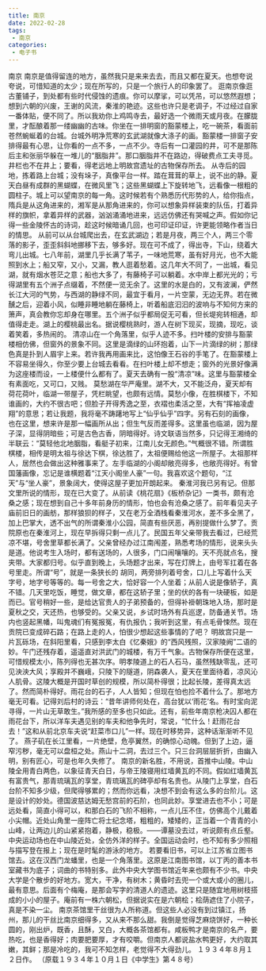 ```yaml
---
title: 南京
date: 2022-02-28
tags:
 - 南京
categories:
 - 电子书
---
```




南京
    南京是值得留连的地方，虽然我只是来来去去，而且又都在夏天。也想夸说夸说，可惜知道的太少；现在所写的，只是一个旅行人的印象罢了。
    逛南京像逛古董铺子，到处都有些时代侵蚀的遗痕。你可以摩挲，可以凭吊，可以悠然遐想；想到六朝的兴废，王谢的风流，秦淮的艳迹。这些也许只是老调子，不过经过自家一番体贴，便不同了。所以我劝你上鸡鸣寺去，最好选一个微雨天或月夜。在朦胧里，才酝酿着那一缕幽幽的古味。你坐在一排明窗的豁蒙楼上，吃一碗茶，看面前苍然蜿蜒着的台城。台城外明净荒寒的玄武湖就像大涤子的画。豁蒙楼一排窗子安排得最有心思，让你看的一点不多，一点不少。寺后有一口灌园的井，可不是那陈后主和张丽华躲在一堆儿的“胭脂井”。那口胭脂井不在路边，得破费点工夫寻觅。井栏也不在井上；要看，得老远地上明故宫遗址的古物保存所去。
    从寺后的园地，拣着路上台城；没有垛子，真像平台一样。踏在茸茸的草上，说不出的静。夏天白昼有成群的黑蝴蝶，在微风里飞；这些黑蝴蝶上下旋转地飞，远看像一根粗的圆柱子。城上可以望南京的每一角。这时候若有个熟悉历代形势的人，给你指点，隋兵是从这角进来的，湘军是从那角进来的，你可以想象异样装束的队伍，打着异样的旗帜，拿着异样的武器，汹汹涌涌地进来，远远仿佛还有哭喊之声。假如你记得一些金陵怀古的诗词，趁这时候暗诵几回，也可印证印证，许更能领略作者当日的情思。
    从前可以从台城爬出去，在玄武湖边；若是月夜，两三个人，两三个零落的影子，歪歪斜斜地挪移下去，够多好。现在可不成了，得出寺，下山，绕着大弯儿出城。七八年前，湖里几乎长满了苇子，一味地荒寒，虽有好月光，也不大能照到水上；船又窄，又小，又漏，教人逛着愁着。这几年大不同了，一出城，看见湖，就有烟水苍茫之意；船也大多了，有藤椅子可以躺着。水中岸上都光光的；亏得湖里有五个洲子点缀着，不然便一览无余了。这里的水是白的，又有波澜，俨然长江大河的气势，与西湖的静绿不同，最宜于看月，一片空蒙，无边无界。若在微醺之后，迎着小风，似睡非睡地躺在藤椅上，听着船底汩汩的波响与不知何方来的箫声，真会教你忘却身在哪里。五个洲子似乎都局促无可看，但长堤宛转相通，却值得走走。湖上的樱桃最出名。据说樱桃熟时，游人在树下现买，现摘，现吃，谈着笑着，多热闹的。
    清凉山在一个角落里，似乎人迹不多。扫叶楼的安排与豁蒙楼相仿佛，但窗外的景象不同。这里是滴绿的山环抱着，山下一片滴绿的树；那绿色真是扑到人眉宇上来。若许我再用画来比，这怕像王石谷的手笔了。在豁蒙楼上不容易坐得久，你至少要上台城去看看。在扫叶楼上却不想走；窗外的光景好像满为这座楼而设，一上楼便什么都有了。夏天去确有一股“清凉”味。这里与豁蒙楼全有素面吃，又可口，又贱。
   莫愁湖在华严庵里。湖不大，又不能泛舟，夏天却有荷花荷叶，临湖一带屋子，凭栏眺望，也颇有远情。莫愁小像，在胜棋楼下，不知谁画的，大约不很古吧；但脸子开得秀逸之至，衣褶也柔活之至，大有“挥袖凌虚翔”的意思；若让我题，我将毫不踌躇地写上“仙乎仙乎”四字。另有石刻的画像，也在这里，想来许是那一幅画所从出；但生气反而差得多。这里虽也临湖，因为屋子深，显得阴暗些；可是古色古香，阴暗得好。诗文联语当然多，只记得王湘绮的半联云：“莫轻他北地胭脂，看艇子初来，江南儿女无颜色。”气概很不错。所谓胜棋楼，相传是明太祖与徐达下棋，徐达胜了，太祖便赐给他这一所屋子。太祖那样人，居然也会做出这种雅事来了。左手临湖的小阁却敞亮得多，也敞亮得好。有曾国藩画像，忘记是谁横题着“江天小阁坐人豪”一句。我喜欢这个题句，“江天”与“坐人豪”，景象阔大，使得这屋子更加开朗起来。
    秦淮河我已另有记。但那文里所说的情形，现在已大变了。从前读《桃花扇》《板桥杂记》一类书，颇有沧桑之感；现在想到自己十多年前身历的情形，怕也会有沧桑之感了。前年看见夫子庙前旧日的画舫，那样狼狈的样子，又在老万全酒栈看秦淮河水，差不多全黑了，加上巴掌大，透不出气的所谓秦淮小公园，简直有些厌恶，再别提做什么梦了。贡院原也在秦淮河上，现在早拆得只剩一点儿了。民国五年父亲带我去看过，已经荒凉不堪，号舍里草都长满了。父亲曾经办过江南闱差，熟悉考场的情形，说来头头是道。他说考生入场时，都有送场的，人很多，门口闹嚷嚷的。天不亮就点名，搜夹带。大家都归号。似乎直到晚上，头场题才出来，写在灯牌上，由号军扛着在各号里走。所谓“号”，就是一条狭长的
胡同，两旁排列着号舍，口儿上写着什么天字号，地字号等等的。每一号舍之大，恰好容一个人坐着；从前人说是像轿子，真不错。几天里吃饭，睡觉，做文章，都在这轿子里；坐的伏的各有一块硬板，如是而已。官号稍好一些，是给达官贵人的子弟预备的，但得补褂朝珠地入场，那时是夏秋之交，天还热，也够受的。父亲又说，乡试时场外有兵巡逻，防备通关节。场内也竖起黑幡，叫鬼魂们有冤报冤，有仇报仇；我听到这里，有点毛骨悚然。现在贡院已变成碎石路；在路上走的人，怕很少想起这些事情的了吧？
     明故宫只是一片瓦砾场，在斜阳里看，只感到李太白《忆秦娥》的“西风残照，汉家陵阙”二语的妙。午门还残存着，遥遥直对洪武门的城楼，有万千气象。古物保存所便在这里，可惜规模太小，陈列得也无甚次序。明孝陵道上的石人石马，虽然残缺零乱，还可见泱泱大风；享殿并不巍峨，只陵下的隧道，阴森袭人，夏天在里面待着，凉风沁人肌骨。这陵大概是开国时草创的规模，所以简朴得很；比起长陵，差得真太远了。然而简朴得好。雨花台的石子，人人皆知；但现在怕也捡不着什么了。那地方毫无可看。记得刘后村的诗云：“昔年讲师何处在，高台犹以‘雨花’名。有时宝向泥寻得，一片山无草敢生。”我所感的至多也只如此。还有，前些年南京枪决囚人都在雨花台下，所以洋车夫遇见别的车夫和他争先时，常说，“忙什么！赶雨花台去！”这和从前北京车夫说“赶菜市口儿”一样。现在时移势异，这种话渐渐听不见了。
    燕子矶在长江里看，一片绝壁，危亭翼然，的确惊心动魄。但到了上边，逼窄污秽，毫无可以盘桓之处。燕山十二洞，去过三个。只三台洞层层折折，由幽入明，别有匠心，可是也年久失修了。
    南京的新名胜，不用说，首推中山陵。中山陵全用青白两色，以象征青天白日，与帝王陵寝用红墙黄瓦的不同。假如红墙黄瓦有富贵气，那青琉璃瓦的享堂，青琉璃瓦的碑亭却有名贵也。从陵门上享堂，白石台阶不知多少级，但爬得够累的；然而你远看，决想不到会有这么多的台阶儿。这是设计的妙处。德国波慈达姆无愁宫前的石阶，也同此妙。享堂进去也不小；可是远处看，简直小得可以，和那白石的飞阶不相称，一点儿压不住，仿佛高个儿戴着小尖帽。近处山角里一座阵亡将士纪念塔，粗粗的，矮矮的，正当着一个青青的小山峰，让两边儿的山紧紧抱着，静极，稳极。——谭墓没去过，听说颇有点丘壑。中央运动场也在中山陵近处，全仿外洋的样子。全国运动会时，也不知有多少照相与描写登在报上；现在是时髦的游泳的地方。
    若要看旧书，可以上江苏省立图书馆去。这在汉西门龙蟠里，也是一个角落里。这原是江南图书馆，以丁丙的善本书室藏书为底子；词曲的书特别多。此外中央大学图书馆近年来也颇有不少书。中央大学是个散步的好地方。宽大，干净，有树木；黄昏时去兜一个或大或小的圈儿，最有意思。后面有个梅庵，是那会写字的清道人的遗迹。这里只是随宜地用树枝搭成的小小的屋子。庵前有一株六朝松，但据说实在是六朝桧；桧荫遮住了小院子，真是不染一尘。
    南京茶馆里干丝很为人所称道。但这些人必没有到过镇江，扬州，那儿的干丝比南京细得多，又从来不那么甜。我倒是觉得芝麻烧饼好，一种长圆的，刚出炉，既香，且酥，又白，大概各茶馆都有。咸板鸭才是南京的名产，要热吃，也是香得好；肉要肥要厚，才有咬嚼。但南京人都说盐水鸭更好，大约取其嫩，其鲜；那是冷吃的，我可不知怎样，老觉得不大得劲儿。
１９３４年８月１２日作。
（原载１９３４年１０月１日《中学生》第４８号）


